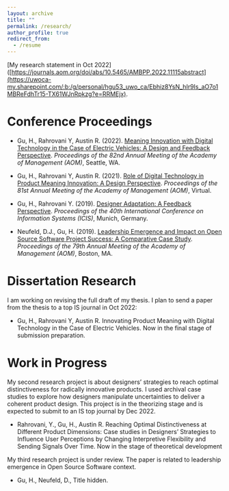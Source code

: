 ```yaml
---
layout: archive
title: ""
permalink: /research/
author_profile: true
redirect_from:
  - /resume
---
```


[My research statement in Oct 2022]([https://journals.aom.org/doi/abs/10.5465/AMBPP.2022.11115abstract](https://uwoca-my.sharepoint.com/:b:/g/personal/hgu53_uwo_ca/Ebhiz8YsN_hIr9Is_aO7o1MBReFdhTr15-TX61WJnRpkzg?e=RRMEjx).

Conference Proceedings 
======
* Gu, H., Rahrovani Y, Austin R. (2022). [Meaning Innovation with Digital Technology in the Case of Electric Vehicles: A Design and Feedback Perspective](https://journals.aom.org/doi/abs/10.5465/AMBPP.2022.11115abstract). *Proceedings of the 82nd Annual Meeting of the Academy of Management (AOM)*, Seattle, WA.

* Gu, H., Rahrovani Y, Austin R. (2021). [Role of Digital Technology in Product Meaning Innovation: A Design Perspective](https://journals.aom.org/doi/abs/10.5465/AMBPP.2021.11891abstract). *Proceedings of the 81st Annual Meeting of the Academy of Management (AOM)*, Virtual.

* Gu, H., Rahrovani Y. (2019). [Designer Adaptation: A Feedback Perspective](https://aisel.aisnet.org/icis2019/mobile_iot/mobile_iot/1/). *Proceedings of the 40th International Conference on Information Systems (ICIS)*, Munich, Germany.

* Neufeld, D.J., Gu, H. (2019). [Leadership Emergence and Impact on Open Source Software Project Success: A Comparative Case Study](https://journals.aom.org/doi/abs/10.5465/AMBPP.2019.11698abstract). *Proceedings of the 79th Annual Meeting of the Academy of Management (AOM)*, Boston, MA.

Dissertation Research 
======
I am working on revising the full draft of my thesis. I plan to send a paper from the thesis to a top IS journal in Oct 2022:
* Gu, H., Rahrovani Y, Austin R. Innovating Product Meaning with Digital Technology in the Case of Electric Vehicles. Now in the final stage of submission preparation.
 
Work in Progress
======
My second research project is about designers’ strategies to reach optimal distinctiveness for radically innovative products. I used archival case studies to explore how designers manipulate uncertainties to deliver a coherent product design. This project is in the theorizing stage and is expected to submit to an IS top journal by Dec 2022.

* Rahrovani, Y., Gu, H., Austin R. Reaching Optimal Distinctiveness at Different Product Dimensions: Case studies in Designers’ Strategies to Influence User Perceptions by Changing Interpretive Flexibility and Sending Signals Over Time. Now in the stage of theoretical development

My third research project is under review. The paper is related to leadership emergence in Open Source Software context.
* Gu, H., Neufeld, D., Title hidden.
